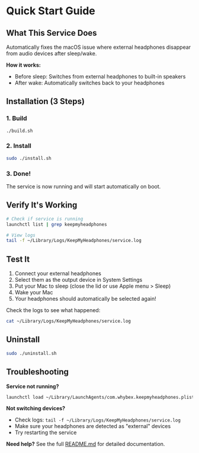 # Quick Start Guide

## What This Service Does

Automatically fixes the macOS issue where external headphones disappear from audio devices after sleep/wake.

**How it works:**

- Before sleep: Switches from external headphones to built-in speakers
- After wake: Automatically switches back to your headphones

## Installation (3 Steps)

### 1. Build

```bash
./build.sh
```

### 2. Install

```bash
sudo ./install.sh
```

### 3. Done!

The service is now running and will start automatically on boot.

## Verify It's Working

```bash
# Check if service is running
launchctl list | grep keepmyheadphones

# View logs
tail -f ~/Library/Logs/KeepMyHeadphones/service.log
```

## Test It

1. Connect your external headphones
2. Select them as the output device in System Settings
3. Put your Mac to sleep (close the lid or use Apple menu > Sleep)
4. Wake your Mac
5. Your headphones should automatically be selected again!

Check the logs to see what happened:

```bash
cat ~/Library/Logs/KeepMyHeadphones/service.log
```

## Uninstall

```bash
sudo ./uninstall.sh
```

## Troubleshooting

**Service not running?**

```bash
launchctl load ~/Library/LaunchAgents/com.whybex.keepmyheadphones.plist
```

**Not switching devices?**

- Check logs: `tail -f ~/Library/Logs/KeepMyHeadphones/service.log`
- Make sure your headphones are detected as "external" devices
- Try restarting the service

**Need help?**
See the full [README.md](README.md) for detailed documentation.
